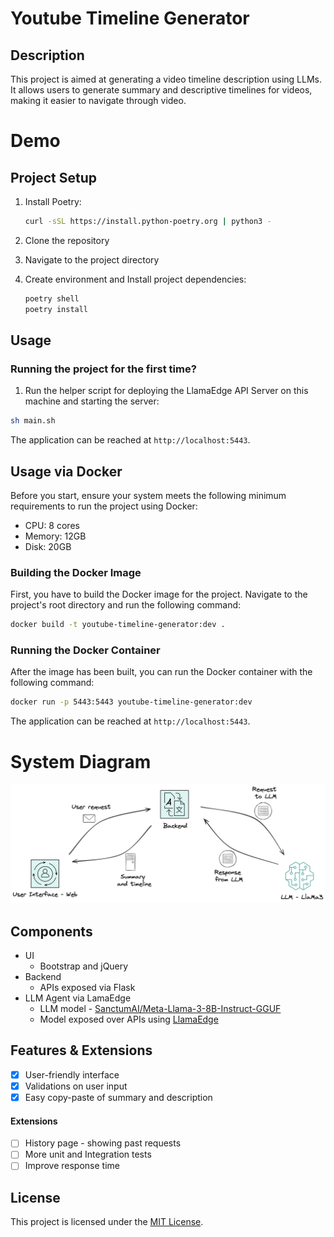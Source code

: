 # Youtube Timeline Generator

## Description

This project is aimed at generating a video timeline description using LLMs. It allows users to generate summary and descriptive timelines for videos, making it easier to navigate through video.

# Demo

## Project Setup

1. Install Poetry:

   ```bash
   curl -sSL https://install.python-poetry.org | python3 -
   ```

2. Clone the repository
3. Navigate to the project directory
4. Create environment and Install project dependencies:

   ```bash
   poetry shell
   poetry install
   ```

## Usage

### Running the project for the first time?

1. Run the helper script for deploying the LlamaEdge API Server on this machine and starting the server:

```bash
sh main.sh
```

The application can be reached at `http://localhost:5443`.

## Usage via Docker

Before you start, ensure your system meets the following minimum requirements to run the project using Docker:

- CPU: 8 cores
- Memory: 12GB
- Disk: 20GB

### Building the Docker Image

First, you have to build the Docker image for the project. Navigate to the project's root directory and run the following command:

```bash
docker build -t youtube-timeline-generator:dev .
```

### Running the Docker Container

After the image has been built, you can run the Docker container with the following command:

```bash
docker run -p 5443:5443 youtube-timeline-generator:dev
```

The application can be reached at `http://localhost:5443`.

# System Diagram

![diagram](./assets/architechture-diagram-video-timeline-splitter_latest.png)

## Components

- UI
  - Bootstrap and jQuery
- Backend
  - APIs exposed via Flask
- LLM Agent via LamaEdge
  - LLM model - [SanctumAI/Meta-Llama-3-8B-Instruct-GGUF](https://huggingface.co/SanctumAI/Meta-Llama-3-8B-Instruct-GGUF/)
  - Model exposed over APIs using [LlamaEdge](https://github.com/LlamaEdge/LlamaEdge)

## Features & Extensions

- [x] User-friendly interface
- [x] Validations on user input
- [x] Easy copy-paste of summary and description

#### Extensions

- [ ] History page - showing past requests
- [ ] More unit and Integration tests
- [ ] Improve response time

## License

This project is licensed under the [MIT License](LICENSE).

